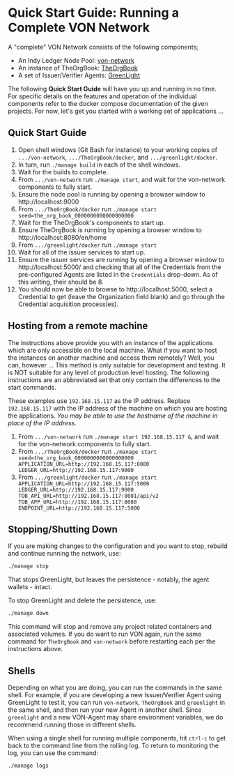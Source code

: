 # Quick Start Guide: Running a Complete VON Network

A "complete" VON Network consists of the following components;
- An Indy Ledger Node Pool: [von-network](https://github.com/bcgov/von-network)
- An instance of TheOrgBook: [TheOrgBook](https://github.com/bcgov/TheOrgBook)
- A set of Issuer/Verifier Agents: [GreenLight](https://github.com/bcgov/greenlight)

The following **Quick Start Guide** will have you up and running in no time.  For specific details on the features and operation of the individual components refer to the docker compose documentation of the given projects.  For now, let's get you started with a working set of applications ...

## Quick Start Guide

1. Open shell windows (Git Bash for instance) to your working copies of `.../von-network`, `.../TheOrgBook/docker`, and `.../greenlight/docker`.
2. In turn, run `./manage build` in each of the shell windows.
3. Wait for the builds to complete.
4. From `.../von-network` run `./manage start`, and wait for the von-network components to fully start.
5. Ensure the node pool is running by opening a browser window to http://localhost:9000
6. From `.../TheOrgBook/docker` run `./manage start seed=the_org_book_0000000000000000000`
7. Wait for the TheOrgBook's components to start up.
8. Ensure TheOrgBook is running by opening a browser window to http://localhost:8080/en/home
9.  From `.../greenlight/docker` run `./manage start`
10. Wait for all of the issuer services to start up.
11. Ensure the issuer services are running by opening a browser window to http://localhost:5000/ and checking that all of the Credentials from the pre-configured Agents are listed in the `Credentials` drop-down. As of this writing, their should be 8.
12. You should now be able to browse to http://localhost:5000, select a Credential to get (leave the Organization field blank) and go through the Credential acquisition process(es).

## Hosting from a remote machine

The instructions above provide you with an instance of the applications which are only accessible on the local machine.  What if you want to host the instances on another machine and access them remotely?  Well, you can, however ...  This method is only suitable for development and testing.  It is NOT suitable for any level of production level hosting.  The following instructions are an abbreviated set that only contain the differences to the start commands.

These examples use `192.168.15.117` as the IP address. Replace `192.168.15.117` with the IP address of the machine on which you are hosting the applications.  *You may be able to use the hostname of the machine in place of the IP address.*

1. From `.../von-network` run `./manage start 192.168.15.117 &`, and wait for the von-network components to fully start.
1. From `.../TheOrgBook/docker` run `./manage start seed=the_org_book_0000000000000000000 APPLICATION_URL=http://192.168.15.117:8080 LEDGER_URL=http://192.168.15.117:9000`
1.  From `.../greenlight/docker` run `./manage start APPLICATION_URL=http://192.168.15.117:5000 LEDGER_URL=http://192.168.15.117:9000 TOB_API_URL=http://192.168.15.117:8081/api/v2 TOB_APP_URL=http://192.168.15.117:8080 ENDPOINT_URL=http://192.168.15.117:5000`

## Stopping/Shutting Down

If you are making changes to the configuration and you want to stop, rebuild and continue running the network, use:

```sh
./manage stop
```

That stops GreenLight, but leaves the persistence - notably, the agent wallets - intact.


To stop GreenLight and delete the persistence, use:

```sh
./manage down
```

This command will stop and remove any project related containers and associated volumes. If you do want to run VON again, run the same command for `TheOrgBook` and `von-network` before restarting each per the instructions above. 

## Shells

Depending on what you are doing, you can run the commands in the same shell. For example, if you are developing a new Issuer/Verifier Agent using GreenLight to test it, you can run `von-network`, `TheOrgBook` and `greenlight` in the same shell, and then run your new Agent in another shell.  Since `greenlight` and a new VON-Agent may share environment variables, we do recommend running those in different shells.

When using a single shell for running multiple components, hit `ctrl-c` to get back to the command line from the rolling log. To return to monitoring the log, you can use the command:

```sh
./manage logs
```
